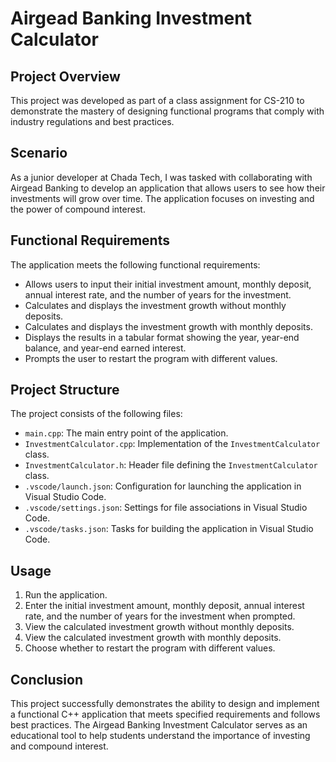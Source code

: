 # Airgead Banking Investment Calculator

## Project Overview

This project was developed as part of a class assignment for CS-210 to demonstrate the mastery of designing functional programs that comply with industry regulations and best practices.

## Scenario

As a junior developer at Chada Tech, I was tasked with collaborating with Airgead Banking to develop an application that allows users to see how their investments will grow over time. The application focuses on investing and the power of compound interest.

## Functional Requirements

The application meets the following functional requirements:
- Allows users to input their initial investment amount, monthly deposit, annual interest rate, and the number of years for the investment.
- Calculates and displays the investment growth without monthly deposits.
- Calculates and displays the investment growth with monthly deposits.
- Displays the results in a tabular format showing the year, year-end balance, and year-end earned interest.
- Prompts the user to restart the program with different values.

## Project Structure

The project consists of the following files:
- `main.cpp`: The main entry point of the application.
- `InvestmentCalculator.cpp`: Implementation of the `InvestmentCalculator` class.
- `InvestmentCalculator.h`: Header file defining the `InvestmentCalculator` class.
- `.vscode/launch.json`: Configuration for launching the application in Visual Studio Code.
- `.vscode/settings.json`: Settings for file associations in Visual Studio Code.
- `.vscode/tasks.json`: Tasks for building the application in Visual Studio Code.

## Usage

1. Run the application.
2. Enter the initial investment amount, monthly deposit, annual interest rate, and the number of years for the investment when prompted.
3. View the calculated investment growth without monthly deposits.
4. View the calculated investment growth with monthly deposits.
5. Choose whether to restart the program with different values.

## Conclusion

This project successfully demonstrates the ability to design and implement a functional C++ application that meets specified requirements and follows best practices. The Airgead Banking Investment Calculator serves as an educational tool to help students understand the importance of investing and compound interest.
